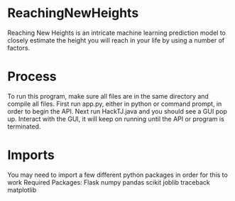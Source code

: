 # ReachingNewHeights
Reaching New Heights is an intricate machine learning prediction model to closely estimate the height you will reach in your life by using a number of factors.

# Process
To run this program, make sure all files are in the same directory and compile all files. 
First run app.py, either in python or command prompt, in order to begin the API.
Next run HackTJ.java and you should see a GUI pop up.
Interact with the GUI, it will keep on running until the API or program is terminated.

# Imports
You may need to import a few different python packages in order for this to work
Required Packages:
  Flask
  numpy
  pandas
  scikit 
  joblib
  traceback
  matplotlib
